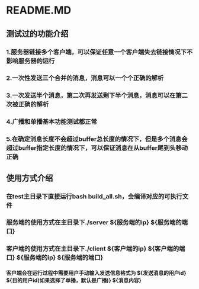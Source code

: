 # README.MD          
## 测试过的功能介绍
### 1.服务器链接多个客户端，可以保证任意一个客户端失去链接情况下不影响服务器的运行
### 2.一次性发送三个合并的消息，消息可以一个个正确的解析
### 3.一次发送半个消息，第二次再发送剩下半个消息，消息可以在第二次被正确的解析
### 4.广播和单播基本功能测试都正常
### 5.在确定消息长度不会超过buffer总长度的情况下，但是多个消息会超过buffer指定长度的情况下，可以保证消息在从buffer尾到头移动正确      

## 使用方式介绍
### 在test主目录下直接运行bash build_all.sh，会编译对应的可执行文件
### 服务端的使用方式在主目录下./server ${服务端的ip} ${服务端的端口} 
### 客户端的使用方式在主目录下./client ${客户端的ip} ${客户端的端口} ${服务端的ip} ${服务端的端口}
#### 客户端会在运行过程中需要用户手动输入发送信息格式为 ${发送消息的用户id} ${目的用户id(如果选择了单播，默认是广播)} ${消息内容} 
